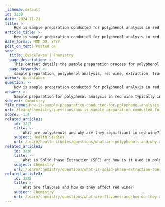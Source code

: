 ```yaml
---
_schema: default
id: 3238
date: 2024-11-21
title: >-
    How is sample preparation conducted for polyphenol analysis in red wine?
article_title: >-
    How is sample preparation conducted for polyphenol analysis in red wine?
date_format: MMM DD, YYYY
post_on_text: Posted on
seo:
  title: QuickTakes | Chemistry
  page_description: >-
    This content details the sample preparation process for polyphenol analysis in red wine, emphasizing extraction through Solid Phase Extraction and fractionation using column chromatography.
  page_keywords: >-
    sample preparation, polyphenol analysis, red wine, extraction, fractionation, Solid Phase Extraction, SPE, catechins, phenolic acids, column chromatography, HPLC, quantification, Thermo Scientific, YMC ODS-A-HG
author: QuickTakes
question: >-
    How is sample preparation conducted for polyphenol analysis in red wine?
answer: >-
    Sample preparation for polyphenol analysis in red wine typically involves two main steps: extraction and fractionation. Here’s a detailed overview of the process:\n\n1. **Extraction**: The initial step in sample preparation is the extraction of polyphenols from the red wine. This is often achieved using Solid Phase Extraction (SPE) techniques. For instance, red wine samples can be directly applied onto an SPE cartridge, such as the Thermo Scientific HyperSep Retain PEP material, which is effective for isolating polar analytes like catechins and phenolic acids. The extraction process may involve mixing the wine with solvents, such as acetonitrile, to facilitate the release of polyphenolic compounds.\n\n2. **Fractionation**: After extraction, the polyphenols can be further separated into distinct fractions. This is typically done using column chromatography. For example, a method may involve dissolving the extracted wine in an aqueous solution and loading it onto a chromatography column (e.g., YMC ODS-A-HG). The elution process allows for the separation of various polyphenolic compounds based on their chemical properties.\n\n3. **Concentration and Purification**: In some methodologies, solid-state microextraction techniques are employed to partially purify and concentrate the target compounds. This step is crucial for enhancing the sensitivity and accuracy of subsequent analyses.\n\n4. **Quantification**: The extracted and fractionated polyphenols are then quantified using High-Performance Liquid Chromatography (HPLC). The HPLC method is optimized to analyze specific phenolic compounds, such as catechins and phenolic acids, often using a matrix-standard calibration approach to ensure accurate quantification.\n\nOverall, the combination of SPE for extraction and chromatography for fractionation provides a robust methodology for the analysis of polyphenols in red wine, allowing for the effective quantification of these important compounds.
subject: Chemistry
file_name: how-is-sample-preparation-conducted-for-polyphenol-analysis-in-red-wine.md
url: /learn/chemistry/questions/how-is-sample-preparation-conducted-for-polyphenol-analysis-in-red-wine
score: -1.0
related_article1:
    id: 3217
    title: >-
        What are polyphenols and why are they significant in red wine?
    subject: Health Studies
    url: /learn/health-studies/questions/what-are-polyphenols-and-why-are-they-significant-in-red-wine
related_article2:
    id: 3230
    title: >-
        What is Solid Phase Extraction (SPE) and how is it used in polyphenol analysis?
    subject: Chemistry
    url: /learn/chemistry/questions/what-is-solid-phase-extraction-spe-and-how-is-it-used-in-polyphenol-analysis
related_article3:
    id: 3225
    title: >-
        What are flavones and how do they affect red wine?
    subject: Chemistry
    url: /learn/chemistry/questions/what-are-flavones-and-how-do-they-affect-red-wine
---
```


&nbsp;